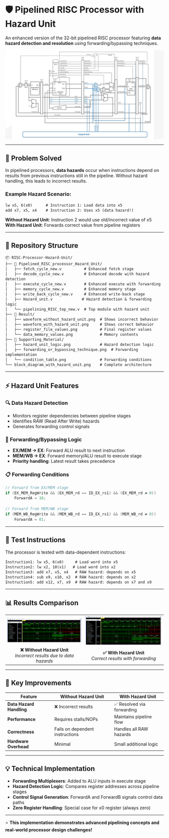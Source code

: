 # 🛡️ Pipelined RISC Processor with Hazard Unit

An enhanced version of the 32-bit pipelined RISC processor featuring **data hazard detection and resolution** using forwarding/bypassing techniques.

<p align="center">
  <img src="block_diagram_with_hazard_unit.png" alt="RISC Processor with Hazard Unit" width="600">
</p>

---

## 🎯 Problem Solved

In pipelined processors, **data hazards** occur when instructions depend on results from previous instructions still in the pipeline. Without hazard handling, this leads to incorrect results.

### Example Hazard Scenario:
```assembly
lw x5, 6(x0)      # Instruction 1: Load data into x5
add x7, x5, x4    # Instruction 2: Uses x5 (data hazard!)
```

**Without Hazard Unit**: Instruction 2 would use old/incorrect value of x5  
**With Hazard Unit**: Forwards correct value from pipeline registers

---

## 📁 Repository Structure

```
📦 RISC-Processor-Hazard-Unit/
├── 📂 Pipelined_RISC_processor_Hazard_Unit/
│   ├── fetch_cycle_new.v          # Enhanced fetch stage
│   ├── decode_cycle_new.v         # Enhanced decode with hazard detection
│   ├── execute_cycle_new.v        # Enhanced execute with forwarding
│   ├── memory_cycle_new.v         # Enhanced memory stage
│   ├── write_back_cycle_new.v     # Enhanced write-back stage
│   ├── Hazard_unit.v             # Hazard detection & forwarding logic
│   └── pipelining_RISC_top_new.v  # Top module with hazard unit
├── 📂 Result/
│   ├── waveform_without_hazard_unit.png  # Shows incorrect behavior
│   ├── waveform_with_hazard_unit.png     # Shows correct behavior
│   ├── register_file_values.png          # Final register values
│   └── data_memory_values.png            # Memory contents
├── 📂 Supporting_Material/
│   ├── hazard_unit_logic.png             # Hazard detection logic
│   ├── forwarding_or_bypassing_technique.png  # Forwarding implementation
│   └── condition_table.png               # Forwarding conditions
└── block_diagram_with_hazard_unit.png    # Complete architecture
```

---

## ⚡ Hazard Unit Features

### 🔍 **Data Hazard Detection**
- Monitors register dependencies between pipeline stages
- Identifies RAW (Read After Write) hazards
- Generates forwarding control signals

### 🔄 **Forwarding/Bypassing Logic**
- **EX/MEM → EX**: Forward ALU result to next instruction
- **MEM/WB → EX**: Forward memory/ALU result to execute stage
- **Priority handling**: Latest result takes precedence

### 📋 **Forwarding Conditions**
```verilog
// Forward from EX/MEM stage
if (EX_MEM_RegWrite && (EX_MEM_rd == ID_EX_rs1) && (EX_MEM_rd ≠ 0))
    ForwardA = 10;

// Forward from MEM/WB stage  
if (MEM_WB_RegWrite && (MEM_WB_rd == ID_EX_rs1) && (MEM_WB_rd ≠ 0))
    ForwardA = 01;
```

---

## 🧪 Test Instructions

The processor is tested with data-dependent instructions:

```assembly
Instruction1: lw x5, 6(x0)     # Load word into x5
Instruction2: lw x2, 10(x1)   # Load word into x2
Instruction3: add x7, x5, x4   # RAW hazard: depends on x5
Instruction4: sub x9, x10, x2  # RAW hazard: depends on x2  
Instruction5: add x12, x7, x9  # RAW hazard: depends on x7 and x9
```

---

## 📊 Results Comparison

<table>
<tr>
<td><img src="Result/waveform_without_hazard_unit.png" alt="Without Hazard Unit" width="400"></td>
<td><img src="Result/waveform_with_hazard_unit.png" alt="With Hazard Unit" width="400"></td>
</tr>
<tr>
<td align="center"><b>❌ Without Hazard Unit</b><br><i>Incorrect results due to data hazards</i></td>
<td align="center"><b>✅ With Hazard Unit</b><br><i>Correct results with forwarding</i></td>
</tr>
</table>

---

## 🚀 Key Improvements

| Feature | Without Hazard Unit | With Hazard Unit |
|---------|-------------------|------------------|
| **Data Hazard Handling** | ❌ Incorrect results | ✅ Resolved via forwarding |
| **Performance** | Requires stalls/NOPs | Maintains pipeline flow |
| **Correctness** | Fails on dependent instructions | Handles all RAW hazards |
| **Hardware Overhead** | Minimal | Small additional logic |

---

## 💡 Technical Implementation

- **Forwarding Multiplexers**: Added to ALU inputs in execute stage
- **Hazard Detection Logic**: Compares register addresses across pipeline stages  
- **Control Signal Generation**: ForwardA and ForwardB signals control data paths
- **Zero Register Handling**: Special case for x0 register (always zero)

---

⭐ **This implementation demonstrates advanced pipelining concepts and real-world processor design challenges!**